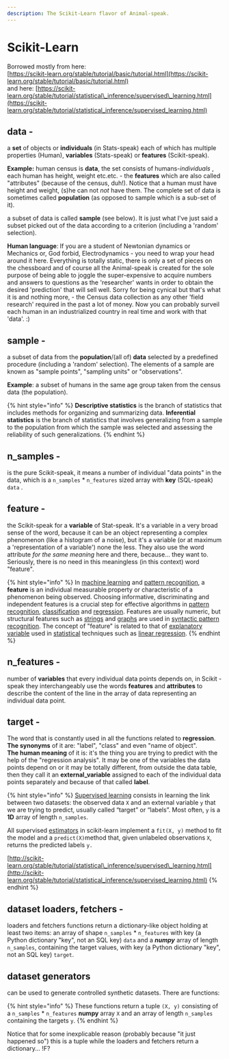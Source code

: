 ```yaml
---
description: The Scikit-Learn flavor of Animal-speak.
---
```


# Scikit-Learn

Borrowed mostly from here:  
[https://scikit-learn.org/stable/tutorial/basic/tutorial.html](https://scikit-learn.org/stable/tutorial/basic/tutorial.html)   
and here: [https://scikit-learn.org/stable/tutorial/statistical\_inference/supervised\_learning.html](https://scikit-learn.org/stable/tutorial/statistical_inference/supervised_learning.html)

## **data -**

a **set** of objects or **individuals** \(in Stats-speak\) each of which has multiple properties \(Human\), **variables** \(Stats-speak\) or **features** \(Scikit-speak\).  
  
**Example:** human census is **data**, the set consists of humans-_individuals_ , each human has height, weight etc.etc. - the **features** which are also called "attributes" \(because of the census, duh!\). Notice that a human must have height and weight, \(s\)he can not _not_ have them. The complete set of data is sometimes called **population** \(as opposed to sample which is a sub-set of it\).

a subset of data is called **sample** \(see below\). It is just what I've just said  a subset picked out of the data according to a criterion \(including a 'random' selection\).

**Human language**: If you are a student of Newtonian dynamics or Mechanics or, God forbid, Electrodynamics - you need to wrap your head around it here. Everything is totally static, there is only a set of pieces on the chessboard and of course all the Animal-speak is created for the sole purpose of being able to joggle the super-expensive to acquire numbers and answers to questions as the 'researcher' wants in order to obtain the desired 'prediction' that will sell well. Sorry for being cynical but that's what it is and nothing more, - the Census data collection as any other 'field research' required in the past a lot of money. Now you can probably surveil each human in an industrialized country in real time and work with that 'data'. :\)

## sample -

a subset of data from the **population**/\(all of\) **data** selected by a predefined procedure \(including a 'random' selection\). The elements of a sample are known as "sample points", "sampling units" or "observations".  
  
**Example**: a subset of humans in the same age group taken from the census data \(the population\).

{% hint style="info" %}
**Descriptive statistics** is the branch of statistics that includes methods for organizing and summarizing data. **Inferential statistics** is the branch of statistics that involves generalizing from a sample to the population from which the sample was selected and assessing the reliability of such generalizations.
{% endhint %}

## n\_samples -

is the pure Scikit-speak, it means a number of individual "data points" in the data, which is a `n_samples` \* `n_features` sized array with **key** \(SQL-speak\) `data` .

## **feature -**

the Scikit-speak for a **variable** of Stat-speak. It's a variable in a very broad sense of the word, because it can be an object representing a complex phenomenon \(like a histogram of a noise\), but it's a variable \(or at maximum a 'representation of a variable'\) none the less. They also use the word attribute _for the same meaning_ here and there, because... they want to. Seriously, there is no need in this meaningless \(in this context\) word "feature".

{% hint style="info" %}
In [machine learning](https://en.wikipedia.org/wiki/Machine_learning) and [pattern recognition](https://en.wikipedia.org/wiki/Pattern_recognition), a **feature** is an individual measurable property or characteristic of a phenomenon being observed. Choosing informative, discriminating and independent features is a crucial step for effective algorithms in [pattern recognition](https://en.wikipedia.org/wiki/Pattern_recognition), [classification](https://en.wikipedia.org/wiki/Classification_%28machine_learning%29) and [regression](https://en.wikipedia.org/wiki/Regression_analysis). Features are usually numeric, but structural features such as [strings](https://en.wikipedia.org/wiki/String_%28computer_science%29) and [graphs](https://en.wikipedia.org/wiki/Graph_%28discrete_mathematics%29) are used in [syntactic pattern recognition](https://en.wikipedia.org/wiki/Syntactic_pattern_recognition). The concept of "feature" is related to that of [explanatory variable](https://en.wikipedia.org/wiki/Explanatory_variable) used in [statistical](https://en.wikipedia.org/wiki/Statistics) techniques such as [linear regression](https://en.wikipedia.org/wiki/Linear_regression).
{% endhint %}

## n\_features -

number of **variables** that every individual data points depends on, in Scikit -speak they interchangeably use the words **features** and **attributes** to describe the content of the line in the array of data representing an individual data point.

## **target** - 

The word that is constantly used in all the functions related to **regression**.   
**The synonyms** of it are: "label", "class" and even "name of object".   
**The human meaning** of it is: it's the thing you are trying to predict with the help of the "regression analysis". It may be one of the variables the data points depend on or it may be totally different, from outside the data table, then they call it an **external\_variable** assigned to each of the individual data points separately and because of that called **label**.

{% hint style="info" %}
[Supervised learning](https://scikit-learn.org/stable/supervised_learning.html#supervised-learning) consists in learning the link between two datasets: the observed data `X` and an external variable `y` that we are trying to predict, usually called “target” or “labels”. Most often, `y` is a **1D** array of length `n_samples`.

All supervised [estimators](https://en.wikipedia.org/wiki/Estimator) in scikit-learn implement a `fit(X, y)` method to fit the model and a `predict(X)`method that, given unlabeled observations `X`, returns the predicted labels `y.`

[http://scikit-learn.org/stable/tutorial/statistical\_inference/supervised\_learning.html](http://scikit-learn.org/stable/tutorial/statistical_inference/supervised_learning.html)
{% endhint %}

## dataset loaders, fetchers -

loaders and fetchers functions return a dictionary-like object holding at least two items: an array of shape `n_samples` \* `n_features` with key \(a Python dictionary "key", not an SQL key\) `data` and a _**numpy**_ array of length `n_samples`, containing the target values, with key \(a Python dictionary "key", not an SQL key\) `target`. 

## dataset generators

can be used to generate controlled synthetic datasets. There are functions: 

{% hint style="info" %}
These functions return a tuple `(X, y)` consisting of a `n_samples` \* `n_features` **numpy** array `X` and an array of length `n_samples` containing the targets `y`.
{% endhint %}

Notice that for some inexplicable reason \(probably because "it just happened so"\) this is a tuple while the loaders and fetchers return a dictionary... !F?


